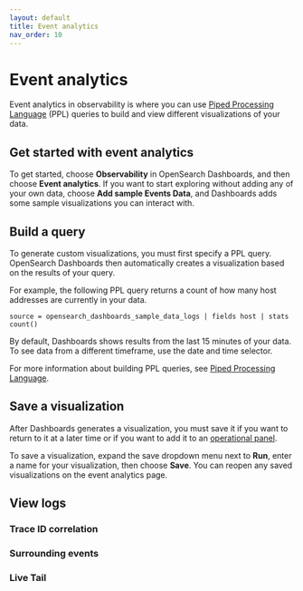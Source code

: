 ```yaml
---
layout: default
title: Event analytics
nav_order: 10
---
```


# Event analytics

Event analytics in observability is where you can use [Piped Processing Language]({{site.url}}{{site.baseurl}}/observability-plugin/ppl/index) (PPL) queries to build and view different visualizations of your data.

## Get started with event analytics

To get started, choose **Observability** in OpenSearch Dashboards, and then choose **Event analytics**. If you want to start exploring without adding any of your own data, choose **Add sample Events Data**, and Dashboards adds some sample visualizations you can interact with.

## Build a query

To generate custom visualizations, you must first specify a PPL query. OpenSearch Dashboards then automatically creates a visualization based on the results of your query.

For example, the following PPL query returns a count of how many host addresses are currently in your data.

```
source = opensearch_dashboards_sample_data_logs | fields host | stats count()
```

By default, Dashboards shows results from the last 15 minutes of your data. To see data from a different timeframe, use the date and time selector.

For more information about building PPL queries, see [Piped Processing Language]({{site.url}}{{site.baseurl}}/observability-plugin/ppl/index).

## Save a visualization

After Dashboards generates a visualization, you must save it if you want to return to it at a later time or if you want to add it to an [operational panel]({{site.url}}{{site.baseurl}}/observability-plugin/operational-panels).

To save a visualization, expand the save dropdown menu next to **Run**, enter a name for your visualization, then choose **Save**. You can reopen any saved visualizations on the event analytics page.

## View logs

### Trace ID correlation

### Surrounding events

### Live Tail